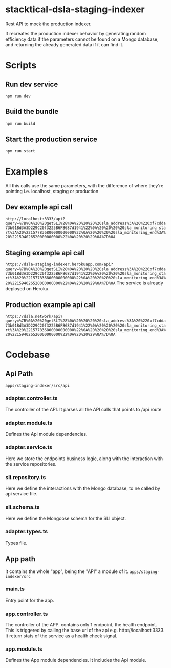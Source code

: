 # stacktical-dsla-staging-indexer

Rest API to mock the production indexer.

It recreates the production indexer behavior by generating random efficiency data if the parameters cannot be found on a Mongo database, 
and returning the already generated data if it can find it.

# Scripts
## Run dev service
```npm run dev```
## Build the bundle
```npm run build```
## Start the production service
```npm run start```

# Examples

All this calls use the same parameters, with the difference of where they're pointing i.e. localhost, staging or production
## Dev example api call
```http://localhost:3333/api?query=%7B%0A%20%20getSLI%28%0A%20%20%20%20sla_address%3A%20%220xf7cdda73b01Bd3A3D229C20f3225B6FB687d1941%22%0A%20%20%20%20sla_monitoring_start%3A%20%221577836800000000000%22%0A%20%20%20%20sla_monitoring_end%3A%20%221594026520000000000%22%0A%20%20%29%0A%7D%0A```
## Staging example api call
```https://dsla-staging-indexer.herokuapp.com/api?query=%7B%0A%20%20getSLI%28%0A%20%20%20%20sla_address%3A%20%220xf7cdda73b01Bd3A3D229C20f3225B6FB687d1941%22%0A%20%20%20%20sla_monitoring_start%3A%20%221577836800000000000%22%0A%20%20%20%20sla_monitoring_end%3A%20%221594026520000000000%22%0A%20%20%29%0A%7D%0A```
The service is already deployed on Heroku.

## Production example api call
```https://dsla.network/api?query=%7B%0A%20%20getSLI%28%0A%20%20%20%20sla_address%3A%20%220xf7cdda73b01Bd3A3D229C20f3225B6FB687d1941%22%0A%20%20%20%20sla_monitoring_start%3A%20%221577836800000000000%22%0A%20%20%20%20sla_monitoring_end%3A%20%221594026520000000000%22%0A%20%20%29%0A%7D%0A```

# Codebase 

## Api Path
``apps/staging-indexer/src/api``

### adapter.controller.ts
The controller of the API. It parses all the API calls that points to /api route

### adapter.module.ts
Defines the Api module dependencies.

### adapter.service.ts
Here we store the endpoints business logic, along with the interaction with the service repositories.

### sli.repository.ts
Here we define the interactions with the Mongo database, to ne called by api service file.

### sli.schema.ts
Here we define the Mongoose schema for the SLI object.

### adapter.types.ts
Types file.

## App path
It contains the whole "app", being the "API" a module of it. 
``apps/staging-indexer/src``

### main.ts
Entry point for the app.
### app.controller.ts
The controller of the APP. contains only 1 endpoint, the health endpoint.
This is triggered by calling the base url of the api e.g. http://localhost:3333.
It return stats of the service as a health check signal.
### app.module.ts
Defines the App module dependencies. It includes the Api module.

